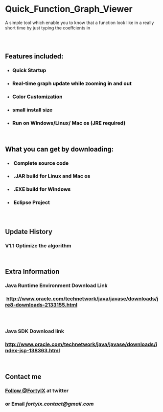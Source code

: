 # Quick_Function_Graph_Viewer
A simple tool which enable you to know that a function look like in a really short time by just typing the coeffcients in
<h3><strong><span style="color: #000000;">&nbsp;</span></strong></h3>
<h2><strong><span style="color: #000000;">Features included:</span></strong></h2>
<ul>
<li>
<h3><span style="color: #000000;">Quick Startup</span></h3>
</li>
<li>
<h3><span style="color: #000000;">Real-time graph update while zooming in and out</span></h3>
</li>
<li>
<h3><span style="color: #000000;">Color Customization</span></h3>
</li>
<li>
<h3><span style="color: #000000;">small install size</span></h3>
</li>
<li>
<h3><span style="color: #000000;">Run on Windows/Linux/ Mac os (JRE required)</span></h3>
</li>
</ul>
<p>&nbsp;</p>
<h2><strong><span style="color: #000000;">What you can get by downloading:</span></strong></h2>
<ul>
<li>
<h3><span style="color: #000000;">&nbsp;Complete source code</span></h3>
</li>
<li>
<h3><span style="color: #000000;">&nbsp;.JAR build for Linux and Mac os</span></h3>
</li>
<li>
<h3><span style="color: #000000;">&nbsp;.EXE build for Windows&nbsp;</span></h3>
</li>
<li>
<h3><span style="color: #000000;">&nbsp;Eclipse Project&nbsp;</span></h3>
</li>
</ul>
<h3>&nbsp;</h3>
<h2>Update History</h2>
<h3>V1.1 Optimize the algorithm&nbsp;</h3>
<p>&nbsp;</p>
<h2>Extra Information</h2>
<h3>Java Runtime Environment Download Link</h3>
<h3>&nbsp;<a href="http://www.oracle.com/technetwork/java/javase/downloads/jre8-downloads-2133155.html">http://www.oracle.com/technetwork/java/javase/downloads/jre8-downloads-2133155.html</a></h3>
<h3>&nbsp;</h3>
<h3>Java SDK Download link</h3>
<h3><a href="http://www.oracle.com/technetwork/java/javase/downloads/index-jsp-138363.html">http://www.oracle.com/technetwork/java/javase/downloads/index-jsp-138363.html</a></h3>
<p>&nbsp;</p>
<h2>Contact me&nbsp;</h2>
<h3><a class="twitter-follow-button" href="https://twitter.com/FortyIX" data-size="large" data-show-count="false">Follow @FortyIX</a>&nbsp;at twitter</h3>
<h3>or Email <em>fortyix.contact@gmail.com</em></h3>
<script src="//platform.twitter.com/widgets.js" async="" charset="utf-8"></script>
